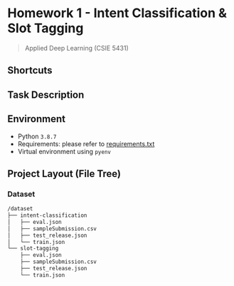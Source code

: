 # Homework 1 - Intent Classification & Slot Tagging
> Applied Deep Learning (CSIE 5431)

## Shortcuts


## Task Description


## Environment
- Python `3.8.7`
- Requirements: please refer to [requirements.txt](requirements.txt)
- Virtual environment using `pyenv`
## Project Layout (File Tree)

### Dataset
```sh
/dataset
├── intent-classification
│   ├── eval.json
│   ├── sampleSubmission.csv
│   ├── test_release.json
│   └── train.json
└── slot-tagging
    ├── eval.json
    ├── sampleSubmission.csv
    ├── test_release.json
    └── train.json
```